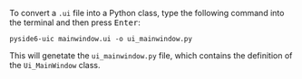 To convert a `.ui` file into a Python class, type the following command into the terminal and then press <kbd>Enter</kbd>:

```console
pyside6-uic mainwindow.ui -o ui_mainwindow.py
```

This will genetate the `ui_mainwindow.py` file, which contains the definition of the `Ui_MainWindow` class.